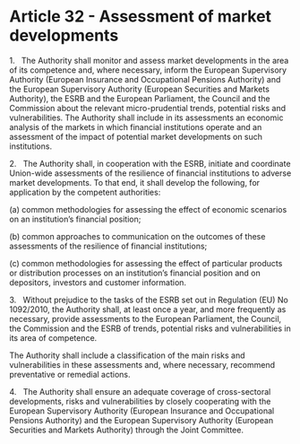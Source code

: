 # Article 32 - Assessment of market developments


1.   The Authority shall monitor and assess market developments in the area of its competence and, where necessary, inform the European Supervisory Authority (European Insurance and Occupational Pensions Authority) and the European Supervisory Authority (European Securities and Markets Authority), the ESRB and the European Parliament, the Council and the Commission about the relevant micro-prudential trends, potential risks and vulnerabilities. The Authority shall include in its assessments an economic analysis of the markets in which financial institutions operate and an assessment of the impact of potential market developments on such institutions.

2.   The Authority shall, in cooperation with the ESRB, initiate and coordinate Union-wide assessments of the resilience of financial institutions to adverse market developments. To that end, it shall develop the following, for application by the competent authorities:

(a) common methodologies for assessing the effect of economic scenarios on an institution’s financial position;

(b) common approaches to communication on the outcomes of these assessments of the resilience of financial institutions;

(c) common methodologies for assessing the effect of particular products or distribution processes on an institution’s financial position and on depositors, investors and customer information.

3.   Without prejudice to the tasks of the ESRB set out in Regulation (EU) No 1092/2010, the Authority shall, at least once a year, and more frequently as necessary, provide assessments to the European Parliament, the Council, the Commission and the ESRB of trends, potential risks and vulnerabilities in its area of competence.

The Authority shall include a classification of the main risks and vulnerabilities in these assessments and, where necessary, recommend preventative or remedial actions.

4.   The Authority shall ensure an adequate coverage of cross-sectoral developments, risks and vulnerabilities by closely cooperating with the European Supervisory Authority (European Insurance and Occupational Pensions Authority) and the European Supervisory Authority (European Securities and Markets Authority) through the Joint Committee.
